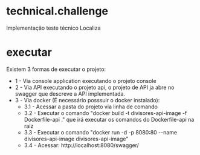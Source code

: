 # technical.challenge

  Implementação teste técnico Localiza
  
# executar

  Existem 3 formas de executar o projeto:
  * 1 - Via console application executando o projeto console
  * 2 - Via API executando o projeto api, o projeto de API ja abre no swagger que descreve a API implementada.
  * 3 - Via docker (É necessário posssuir o docker instalado):
	* 3.1 - Acessar a pasta do projeto via linha de comando
	* 3.2 - Executar o comando "docker build -t divisores-api-image -f Dockerfile-api ." que irá executar os comandos do Dockerfile-api na raiz
	* 3.3 - Executar o comando "docker run -d -p 8080:80 --name divisores-api-image divisores-api-image"
	* 3.4 - Acessar: http://localhost:8080/swagger/ 


  
